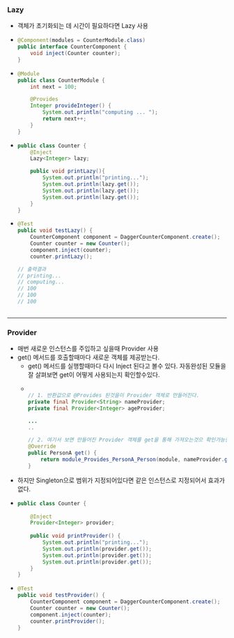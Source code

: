 ### Lazy
* 객체가 초기화되는 데 시간이 필요하다면 Lazy<T> 사용
* ```java
  @Component(modules = CounterModule.class)
  public interface CounterComponent {
      void inject(Counter counter);
  }
* ```java
  @Module
  public class CounterModule {
      int next = 100;
  
      @Provides
      Integer provideInteger() {
          System.out.println("computing ... ");
          return next++;
      }
  }
* ```java
  public class Counter {
      @Inject
      Lazy<Integer> lazy;
  
      public void printLazy(){
          System.out.println("printing...");
          System.out.println(lazy.get());
          System.out.println(lazy.get());
          System.out.println(lazy.get());
      }
  }
* ```java
  @Test
  public void testLazy() {
      CounterComponent component = DaggerCounterComponent.create();
      Counter counter = new Counter();
      component.inject(counter);
      counter.printLazy();
  
  // 출력결과
  // printing...
  // computing...
  // 100
  // 100
  // 100
          
---
### Provider<T>
* 매번 새로운 인스턴스를 주입하고 싶을때 Provider<T> 사용
* get() 메서드를 호출할때마다 새로운 객체를 제공받는다.
  * get() 메서드를 실행할때마다 다시 Inject 된다고 볼수 있다. 자동완성된 모듈을 잘 살펴보면 get이 어떻게 사용되는지 확인할수있다.
  * ```java

    // 1. 반환값으로 @Provides 된것을이 Provider 객체로 만들어진다.
    private final Provider<String> nameProvider; 
    private final Provider<Integer> ageProvider;
    
    ...
    ..
  
    // 2. 여기서 보면 만들어진 Provider 객체를 get을 통해 가져오는것으 확인가능한데 이를 보면은 새로운 객체를 만들때마다 get으로 가져오는것을 문맥상 가능하며 이는 새로운 객체를 만든다는것을 유추 가능하다.
    @Override
    public PersonA get() {  
        return module_Provides_PersonA_Person(module, nameProvider.get(), ageProvider.get());
    }
  

* 하지만 Singleton으로 범위가 지정되어있다면 같은 인스턴스로 지정되어서 효과가없다.
* ```java
  public class Counter {
    
      @Inject
      Provider<Integer> provider;
      
      public void printProvider() {
          System.out.println("printing...");
          System.out.println(provider.get());
          System.out.println(provider.get());
          System.out.println(provider.get());
      }
  }
* ```java
  @Test
  public void testProvider() {
      CounterComponent component = DaggerCounterComponent.create();
      Counter counter = new Counter();
      component.inject(counter);
      counter.printProvider();
  }

